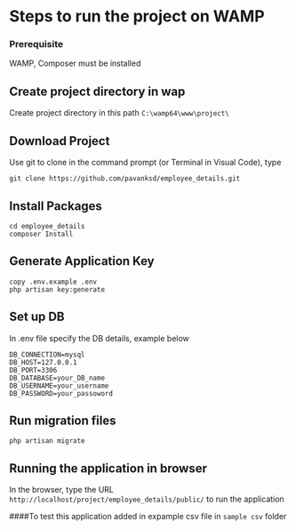# Steps to run the project on WAMP
### Prerequisite 
WAMP, Composer must be installed 

## Create project directory in wap
Create project directory in this path  `C:\wamp64\www\project\`

## Download Project
Use git to clone in the command prompt (or Terminal in Visual Code), type
```
git clone https://github.com/pavanksd/employee_details.git
```
## Install Packages
```
cd employee_details
composer Install
```
## Generate Application Key
```
copy .env.example .env
php artisan key:generate
```
## Set up DB
In .env file specify the DB details, example below
```
DB_CONNECTION=mysql
DB_HOST=127.0.0.1
DB_PORT=3306
DB_DATABASE=your_DB_name
DB_USERNAME=your_username
DB_PASSWORD=your_passoword
```
## Run migration files
```
php artisan migrate
```

## Running the application in browser
In the browser, type the URL `http://localhost/project/employee_details/public/` to run the application

####To test this application added in expample csv file in ```sample csv``` folder
